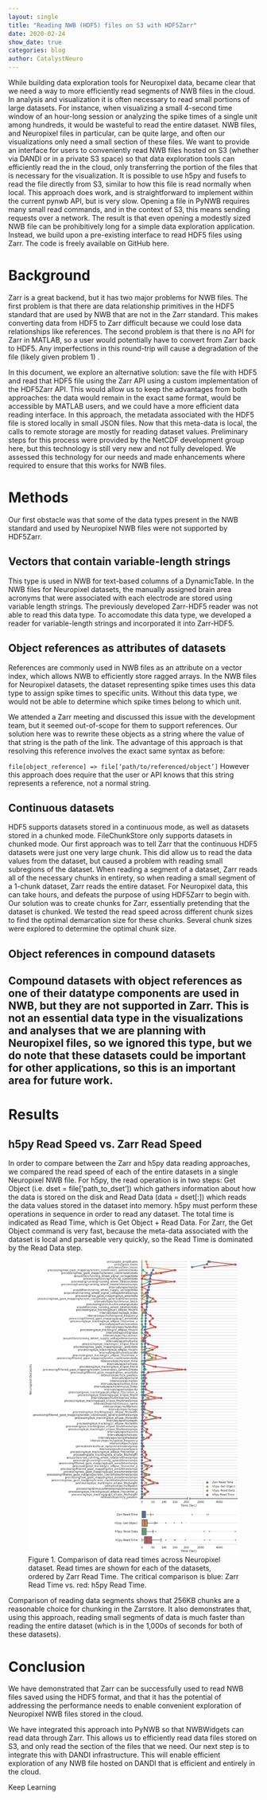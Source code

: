 ```yaml
---
layout: single
title: "Reading NWB (HDF5) files on S3 with HDF5Zarr"
date: 2020-02-24
show_date: true
categories: blog
author: CatalystNeuro
---
```


While building data exploration tools for Neuropixel data, became clear that we need a way to more efficiently read segments of NWB files in the cloud. In analysis and visualization it is often necessary to read small portions of large datasets. For instance, when visualizing a small 4-second time window of an hour-long session or analyzing the spike times of a single unit among hundreds, it would be wasteful to read the entire dataset. NWB files, and Neuropixel files in particular, can be quite large, and often our visualizations only need a small section of these files. We want to provide an interface for users to conveniently read NWB files hosted on S3 (whether via DANDI or in a private S3 space) so that data exploration tools can efficiently read the in the cloud, only transferring the portion of the files that is necessary for the visualization. It is possible to use h5py and fusefs to read the file directly from S3, similar to how this file is read normally when local. This approach does work, and is straightforward to implement within the current pynwb API, but is very slow. Opening a file in PyNWB requires many small read commands, and in the context of S3, this means sending requests over a network. The result is that even opening a modestly sized NWB file can be prohibitively long for a simple data exploration application. Instead, we build upon a pre-existing interface to read HDF5 files using Zarr. The code is freely available on GitHub here.


<h1>Background</h1>
Zarr is a great backend, but it has two major problems for NWB files. The first problem is that there are data relationship primitives in the HDF5 standard that are used by NWB that are not in the Zarr standard. This makes converting data from HDF5 to Zarr difficult because we could lose data relationships like references. The second problem is that there is no API for Zarr in MATLAB, so a user would potentially have to convert from Zarr back to HDF5. Any imperfections in this round-trip will cause a degradation of the file (likely given problem 1) .

In this document, we explore an alternative solution: save the file with HDF5 and read that HDF5 file using the Zarr API using a custom implementation of the HDF5Zarr API.  This would allow us to keep the advantages from both approaches: the data would remain in the exact same format, would be accessible by MATLAB users, and we could have a more efficient data reading interface. In this approach, the metadata associated with the HDF5 file is stored locally in small JSON files. Now that this meta-data is local, the calls to remote storage are mostly for reading dataset values. Preliminary steps for this process were provided by the NetCDF development group here, but this technology is still very new and not fully developed. We assessed this technology for our needs and made enhancements where required to ensure that this works for NWB files.

<h1>Methods</h1>
Our first obstacle was that some of the data types present in the NWB standard and used by Neuropixel NWB files were not supported by HDF5Zarr.

<h2>Vectors that contain variable-length strings</h2>
This type is used in NWB for text-based columns of a DynamicTable. In the NWB files for Neuropixel datasets, the manually assigned brain area acronyms that were associated with each electrode are stored using variable length strings. The previously developed Zarr-HDF5 reader was not able to read this data type. To accomodate this data type, we developed a reader for variable-length strings and incorporated it into Zarr-HDF5.

<h2>Object references as attributes of datasets</h2>
References are commonly used in NWB files as an attribute on a vector index, which allows NWB to efficiently store ragged arrays. In the NWB files for Neuropixel datasets, the dataset representing spike times uses this data type to assign spike times to specific units. Without this data type, we would not be able to determine which spike times belong to which unit. 

We attended a Zarr meeting and discussed this issue with the development team, but it seemed out-of-scope for them to support references. Our solution here was to rewrite these objects as a string where the value of that string is the path of the link. The advantage of this approach is that resolving this reference involves the exact same syntax as before:

`file[object_reference] => file[‘path/to/referenced/object’]`
However this approach does require that the user or API knows that this string represents a reference, not a normal string.

<h2>Continuous datasets</h2>
HDF5 supports datasets stored in a continuous mode, as well as datasets stored in a chunked mode. FileChunkStore only supports datasets in chunked mode. Our first approach was to tell Zarr that the continuous HDF5 datasets were just one very large chunk. This did allow us to read the data values from the dataset, but caused a problem with reading small subregions of the dataset. When reading a segment of a dataset, Zarr reads all of the necessary chunks in entirety, so when reading a small segment of a 1-chunk dataset, Zarr reads the entire dataset. For Neuropixel data, this can take hours, and defeats the purpose of using HDF5Zarr to begin with. Our solution was to create chunks for Zarr, essentially pretending that the dataset is chunked. We tested the read speed across different chunk sizes to find the optimal demarcation size for these chunks. Several chunk sizes were explored to determine the optimal chunk size.

<h2>Object references in compound datasets<h2>
Compound datasets with object references as one of their datatype components are used in NWB, but they are not supported in Zarr. This is not an essential data type in the visualizations and analyses that we are planning with Neuropixel files, so we ignored this type, but we do note that these datasets could be important for other applications, so this is an important area for future work.

<h1>Results</h1>
<h2>h5py Read Speed vs. Zarr Read Speed</h2>
In order to compare between the Zarr and h5py data reading approaches, we compared the read speed of each of the entire datasets in a single Neuropixel NWB file. For h5py, the read operation is in two steps: Get Object (i.e. dset = file[‘path_to_dset’]) which gathers information about how the data is stored on the disk and Read Data (data = dset[:]) which reads the data values stored in the dataset into memory. h5py must perform these operations in sequence in order to read any dataset. The total time is indicated as Read Time, which is Get Object + Read Data. For Zarr, the Get Object command is very fast, because the meta-data associated with the dataset is local and parseable very quickly, so the Read Time is dominated by the Read Data step.

<figure>
  <img src="/assets/images/zarr-read-time.png" alt="this is a blog image">
  <figcaption>Figure 1. Comparison of data read times across Neuropixel dataset. Read times are shown for each of the datasets, ordered by Zarr Read Time. The critical comparison is blue: Zarr Read Time vs. red: h5py Read Time.</figcaption>
</figure>

Comparison of reading data segments shows that 256KB chunks are a reasonable choice for chunking in the Zarrstore. It also demonstrates that, using this approach, reading small segments of data is much faster than reading the entire dataset (which is in the 1,000s of seconds for both of these datasets).

<h1>Conclusion</h1>
We have demonstrated that Zarr can be successfully used to read NWB files saved using the HDF5 format, and that it has the potential of addressing the performance needs to enable convenient exploration of Neuropixel NWB files stored in the cloud.

We have integrated this approach into PyNWB so that NWBWidgets can read data through Zarr. This allows us to efficiently read data files stored on S3, and only read the section of the files that we need. Our next step is to integrate this with DANDI infrastructure. This will enable efficient exploration of any NWB file hosted on DANDI that is efficient and entirely in the cloud.

Keep Learning